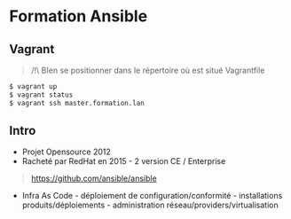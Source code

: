 # Formation Ansible

## Vagrant

> /!\ BIen se positionner dans le répertoire où est situé Vagrantfile

```bash
$ vagrant up
$ vagrant status
$ vagrant ssh master.formation.lan
```

## Intro

- Projet Opensource 2012
- Racheté par RedHat en 2015 - 2 version CE / Enterprise

> https://github.com/ansible/ansible

- Infra As Code - déploiement de configuration/conformité - installations produits/déploiements - administration réseau/providers/virtualisation


